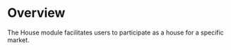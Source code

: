 # **Overview**

The House module facilitates users to participate as a house for a specific market.
